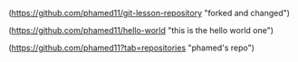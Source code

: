 (https://github.com/phamed11/git-lesson-repository "forked and changed")

(https://github.com/phamed11/hello-world "this is the hello world one")

(https://github.com/phamed11?tab=repositories "phamed's repo")
